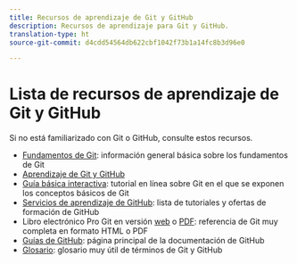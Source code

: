 ```yaml
---
title: Recursos de aprendizaje de Git y GitHub
description: Recursos de aprendizaje para Git y GitHub.
translation-type: ht
source-git-commit: d4cdd54564db622cbf1042f73b1a14fc8b3d96e0

---
```



# Lista de recursos de aprendizaje de Git y GitHub

Si no está familiarizado con Git o GitHub, consulte estos recursos.

- [Fundamentos de Git](https://git-scm.com/book/en/v2/Getting-Started-Git-Basics): información general básica sobre los fundamentos de Git
- [Aprendizaje de Git y GitHub](https://help.github.com/articles/good-resources-for-learning-git-and-github/)
- [Guía básica interactiva](https://try.github.io/): tutorial en línea sobre Git en el que se exponen los conceptos básicos de Git
- [Servicios de aprendizaje de GitHub](https://services.github.com/training/): lista de tutoriales y ofertas de formación de GitHub
- Libro electrónico Pro Git en versión [web](https://git-scm.com/book/en/v2) o [PDF](https://progit2.s3.amazonaws.com/en/2016-03-22-f3531/progit-en.1084.pdf): referencia de Git muy completa en formato HTML o PDF
- [Guías de GitHub](https://guides.github.com/): página principal de la documentación de GitHub
- [Glosario](https://help.github.com/articles/github-glossary): glosario muy útil de términos de Git y GitHub
